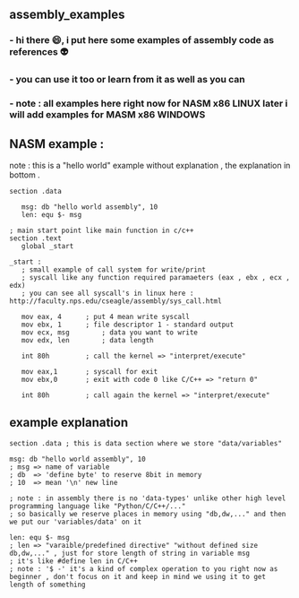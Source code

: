 ## assembly_examples
### - hi there 😄, i put here some **examples of assembly** code as references 👽
### - you can use it too or learn from it as well as you can 
### - note : all examples here right now for **NASM x86 LINUX** later i will add examples for **MASM x86 WINDOWS**

## NASM example :
note : this is a "hello world" example without explanation , the explanation in bottom .

 ```assembly
section .data

	msg: db "hello world assembly", 10
	len: equ $- msg
	
; main start point like main function in c/c++
section .text
	global _start

_start :
	; small example of call system for write/print 
	; syscall like any function required paramaeters (eax , ebx , ecx , edx)
	; you can see all syscall's in linux here : http://faculty.nps.edu/cseagle/assembly/sys_call.html
  
	mov eax, 4 		; put 4 mean write syscall	
	mov ebx, 1		; file descriptor 1 - standard output
	mov ecx, msg 		; data you want to write
	mov edx, len		; data length

	int 80h			; call the kernel => "interpret/execute" 

	mov eax,1 		; syscall for exit
	mov ebx,0 		; exit with code 0 like C/C++ => "return 0"
	
	int 80h			; call again the kernel => "interpret/execute" 
 ```

## example explanation

```assembly
section .data ; this is data section where we store "data/variables"
```
 
```assembly
msg: db "hello world assembly", 10
; msg => name of variable
; db  => 'define byte' to reserve 8bit in memory 
; 10  => mean '\n' new line 
	
; note : in assembly there is no 'data-types' unlike other high level programming language like "Python/C/C++/..."
; so basically we reserve places in memory using "db,dw,..." and then we put our 'variables/data' on it 
```

```assembly
len: equ $- msg
; len => "varaible/predefined directive" "without defined size db,dw,..." , just for store length of string in variable msg 
; it's like #define len in C/C++
; note : '$ -' it's a kind of complex operation to you right now as beginner , don't focus on it and keep in mind we using it to get length of something 
```
